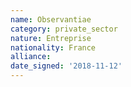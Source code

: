 ```yaml
---
name: Observantiae
category: private_sector
nature: Entreprise
nationality: France
alliance: 
date_signed: '2018-11-12'
---
```

    